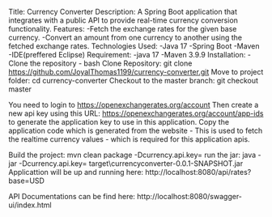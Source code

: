 Title: Currency Converter
Description: A Spring Boot application that integrates with a public API to provide real-time currency conversion functionality.
Features: -Fetch the exchange rates for the given base currency. 
          -Convert an amount from one currency to another using the fetched exchange rates.
Technologies Used: -Java 17
                   -Spring Boot
                   -Maven
                   -IDE(preffered Eclipse)
Requirement: -java 17
             -Maven 3.9.9
Installation: -Clone the repository -  bash
                                       Clone Repository: git clone https://github.com/JoyalThomas1199/currency-converter.git
                                       Move to project folder: cd currency-converter
                                       Checkout to the master branch: git checkout master

You need to login to https://openexchangerates.org/account
Then create a new api key using this URL: https://openexchangerates.org/account/app-ids to generate the application key to use in this application.
Copy the application code which is generated from the website - This is used to fetch the realtime currency values - which is required for this application apis.



Build the project: mvn clean package -Dcurrency.api.key=<API KEY GENERATED>
run the jar: java -jar -Dcurrency.api.key=<API KEY GENERATED> target\currencyconverter-0.0.1-SNAPSHOT.jar
Applicattion will be up and running here: http://localhost:8080/api/rates?base=USD

API Documentations can be find here: http://localhost:8080/swagger-ui/index.html
